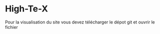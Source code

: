 # High-Te-X

Pour la visualisation du site vous devez télécharger le dépot git et ouvrir le fichier 
